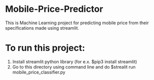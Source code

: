 # Mobile-Price-Predictor
This is Machine Learning project for predicting mobile price from their specifications made using streamlit.
# To run this project:
1. Install streamlit python library (for e.x. $pip3 install streamlit)
2. Go to this directory using command line and do $strealit run mobile_price_classifier.py
